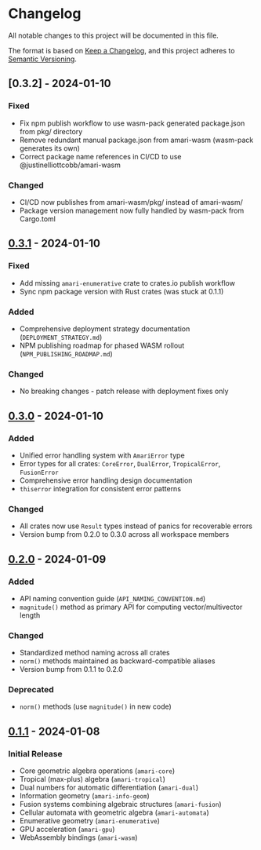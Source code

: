 # Changelog

All notable changes to this project will be documented in this file.

The format is based on [Keep a Changelog](https://keepachangelog.com/en/1.0.0/),
and this project adheres to [Semantic Versioning](https://semver.org/spec/v2.0.0.html).

## [0.3.2] - 2024-01-10

### Fixed
- Fix npm publish workflow to use wasm-pack generated package.json from pkg/ directory
- Remove redundant manual package.json from amari-wasm (wasm-pack generates its own)
- Correct package name references in CI/CD to use @justinelliottcobb/amari-wasm

### Changed
- CI/CD now publishes from amari-wasm/pkg/ instead of amari-wasm/
- Package version management now fully handled by wasm-pack from Cargo.toml

## [0.3.1] - 2024-01-10

### Fixed
- Add missing `amari-enumerative` crate to crates.io publish workflow
- Sync npm package version with Rust crates (was stuck at 0.1.1)

### Added
- Comprehensive deployment strategy documentation (`DEPLOYMENT_STRATEGY.md`)
- NPM publishing roadmap for phased WASM rollout (`NPM_PUBLISHING_ROADMAP.md`)

### Changed
- No breaking changes - patch release with deployment fixes only

## [0.3.0] - 2024-01-10

### Added
- Unified error handling system with `AmariError` type
- Error types for all crates: `CoreError`, `DualError`, `TropicalError`, `FusionError`
- Comprehensive error handling design documentation
- `thiserror` integration for consistent error patterns

### Changed
- All crates now use `Result` types instead of panics for recoverable errors
- Version bump from 0.2.0 to 0.3.0 across all workspace members

## [0.2.0] - 2024-01-09

### Added
- API naming convention guide (`API_NAMING_CONVENTION.md`)
- `magnitude()` method as primary API for computing vector/multivector length

### Changed
- Standardized method naming across all crates
- `norm()` methods maintained as backward-compatible aliases
- Version bump from 0.1.1 to 0.2.0

### Deprecated
- `norm()` methods (use `magnitude()` in new code)

## [0.1.1] - 2024-01-08

### Initial Release
- Core geometric algebra operations (`amari-core`)
- Tropical (max-plus) algebra (`amari-tropical`)
- Dual numbers for automatic differentiation (`amari-dual`)
- Information geometry (`amari-info-geom`)
- Fusion systems combining algebraic structures (`amari-fusion`)
- Cellular automata with geometric algebra (`amari-automata`)
- Enumerative geometry (`amari-enumerative`)
- GPU acceleration (`amari-gpu`)
- WebAssembly bindings (`amari-wasm`)

[0.3.1]: https://github.com/justinelliottcobb/Amari/compare/v0.3.0...v0.3.1
[0.3.0]: https://github.com/justinelliottcobb/Amari/compare/v0.2.0...v0.3.0
[0.2.0]: https://github.com/justinelliottcobb/Amari/compare/v0.1.1...v0.2.0
[0.1.1]: https://github.com/justinelliottcobb/Amari/releases/tag/v0.1.1